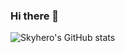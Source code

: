 ### Hi there 👋

<!--
**Rohitpatil-123/Rohitpatil-123** is a ✨ _special_ ✨ repository because its `README.md` (this file) appears on your GitHub profile.
<img src="./gitretroroom.gif" alt="I am Skyhero"><img align="right" height=100% src="https://github-readme-stats.vercel.app/api/top-langs/?username=Skyhero-admin&langs_count=8&show_icons=true&theme=tokyonight">
Here are some ideas to get you started:

- 🔭 I’m currently working on ...
- 🌱 I’m currently learning ...
- 👯 I’m looking to collaborate on ...
- 🤔 I’m looking for help with ...
- 💬 Ask me about ...
- 📫 How to reach me: ...
- 😄 Pronouns: ...
- ⚡ Fun fact: ...
-->
![Skyhero's GitHub stats](https://github-readme-stats.vercel.app/api?username=rohitpatil-123&count_private=true&show_icons=true&theme=tokyonight)
